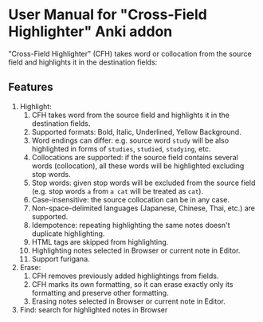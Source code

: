 # User Manual for "Cross-Field Highlighter" Anki addon

"Cross-Field Highlighter" (CFH) takes word or collocation from the source field and highlights it in the destination
fields:

## Features

1. Highlight:
    1. CFH takes word from the source field and highlights it in the destination fields.
    2. Supported formats: Bold, Italic, Underlined, Yellow Background.
    3. Word endings can differ: e.g. source word `study` will be also highlighted in forms of `studies`, `studied`,
       `studying`, etc.
    4. Collocations are supported: if the source field contains several words (collocation), all these words will be
       highlighted excluding stop words.
    5. Stop words: given stop words will be excluded from the source field (e.g. stop words `a` from `a cat` will be
       treated as `cat`).
    6. Case-insensitive: the source collocation can be in any case.
    7. Non-space-delimited languages (Japanese, Chinese, Thai, etc.) are supported.
    8. Idempotence: repeating highlighting the same notes doesn't duplicate highlighting.
    9. HTML tags are skipped from highlighting.
    10. Highlighting notes selected in Browser or current note in Editor.
    11. Support furigana.
2. Erase:
    1. CFH removes previously added highlightings from fields.
    2. CFH marks its own formatting, so it can erase exactly only its formatting and preserve other formatting.
    3. Erasing notes selected in Browser or current note in Editor.
3. Find: search for highlighted notes in Browser
